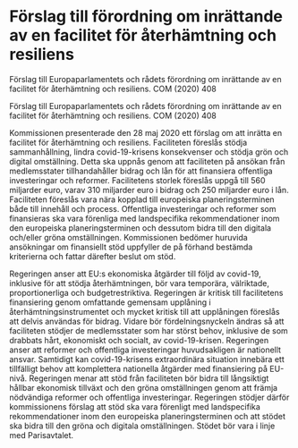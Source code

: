 # Förslag till förordning om inrättande av en facilitet för återhämtning och resiliens

Förslag till Europaparlamentets och rådets förordning om inrättande av en
facilitet för återhämtning och resiliens. COM (2020) 408

Förslag till Europaparlamentets och rådets förordning om inrättande av en
facilitet för återhämtning och resiliens. COM (2020) 408

Kommissionen presenterade den 28 maj 2020 ett förslag om att inrätta en facilitet för återhämtning och resiliens. Faciliteten föreslås stödja sammanhållning, lindra covid-19-krisens konsekvenser och stödja grön och digital omställning. Detta ska uppnås genom att faciliteten på ansökan från medlemsstater tillhandahåller bidrag och lån för att finansiera offentliga investeringar och reformer. Facilitetens storlek föreslås uppgå till 560 miljarder euro, varav 310 miljarder euro i bidrag och 250 miljarder euro i lån. Faciliteten föreslås vara nära kopplad till europeiska planeringsterminen både till innehåll och process. Offentliga investeringar och reformer som finansieras ska vara förenliga med landspecifika rekommendationer inom den europeiska planeringsterminen och dessutom bidra till den digitala och/eller gröna omställningen. Kommissionen bedömer huruvida ansökningar om finansiellt stöd uppfyller de på förhand bestämda kriterierna och fattar därefter beslut om stöd.

Regeringen anser att EU:s ekonomiska åtgärder till följd av covid-19, inklusive för att stödja återhämtningen, bör vara temporära, välriktade, proportionerliga och budgetrestriktiva. Regeringen är kritisk till facilitetens finansiering genom omfattande gemensam upplåning i återhämtningsinstrumentet och mycket kritisk till att upplåningen föreslås att delvis användas för bidrag. Vidare bör fördelningsnyckeln ändras så att faciliteten stödjer de medlemsstater som har störst behov, inklusive de som drabbats hårt, ekonomiskt och socialt, av covid-19-krisen. Regeringen anser att reformer och offentliga investeringar huvudsakligen är nationellt ansvar. Samtidigt kan covid-19-krisens extraordinära situation innebära ett tillfälligt behov att komplettera nationella åtgärder med finansiering på EU-nivå. Regeringen menar att stöd från faciliteten bör bidra till långsiktigt hållbar ekonomisk tillväxt och den gröna omställningen genom att främja nödvändiga reformer och offentliga investeringar. Regeringen stödjer därför kommissionens förslag att stöd ska vara förenligt med landspecifika rekommendationer inom den europeiska planeringsterminen och att stödet ska bidra till den gröna och digitala omställningen. Stödet bör vara i linje med Parisavtalet.
